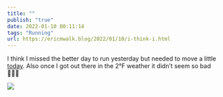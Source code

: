 ```yaml
---
title: ""
publish: "true"
date: 2022-01-10 00:11:14
tags: "Running"
url: https://ericmwalk.blog/2022/01/10/i-think-i.html
---
```


I think I missed the better day to run yesterday but needed to move a little [today](https://strava.app.link/aNlFPIjfHmb). Also once I got out there in the 2°F weather it didn’t seem so bad 🏃🏻‍♂️

![](https://ericmwalk.blog/uploads/2022/c9e6b2f9cc.jpg)